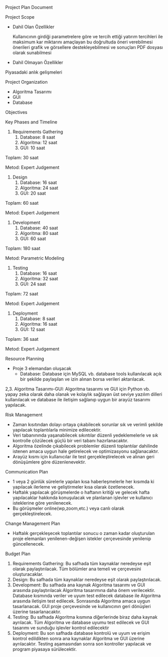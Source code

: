 ﻿Project Plan Document

Project Scope

- Dahil Olan Özellikler

  Kullanıcının girdiği parametrelere göre ve tercih ettiği yatırım tercihleri ile maksimum kar miktarını amaçlayan bu doğrultuda öneri verebilmesi önerileri grafik ve görsellere destekleyebilmesi ve sonuçları PDF dosyası olarak sunabilmesi

- Dahil Olmayan Özellikler

Piyasadaki anlık gelişmeleri 

Project Organization

- Algoritma Tasarımı
- GUI
- Database

Objectives

Key Phases and Timeline

1. Requirements Gathering
   1. Database: 8 saat
   1. Algoritma: 12 saat
   1. GUI: 10 saat

Toplam: 30 saat

Metod: Expert Judgement

1. Design
   1. Database: 16 saat
   1. Algoritma: 24 saat
   1. GUI: 20 saat

Toplam: 60 saat

Metod: Expert Judgement

1. Development
   1. Database: 40 saat
   1. Algoritma: 80 saat
   1. GUI: 60 saat

Toplam: 180 saat

Metod: Parametric Modeling

1. Testing
   1. Database: 16 saat
   1. Algoritma: 32 saat
   1. GUI: 24 saat

Toplam: 72 saat

Metod: Expert Judgement

1. Deployment
   1. Database: 8 saat
   1. Algoritma: 16 saat
   1. GUI: 12 saat

Toplam: 36 saat 

Metod: Expert Judgement

Resource Planning

- Proje 3 elemandan oluşacak
  - Database: Database için MySQL vb. database tools kullanılacak açık bir şekilde paylaşılan ve izin alınan borsa verileri aktarılacak.

2,3. Algoritma Tasarımı-GUI: Algoritma tasarımı ve GUI için Python vb. yapay zeka olarak daha olanak ve kolaylık sağlayan üst seviye yazılım dilleri kullanılacak ve database ile iletişim sağlanıp uygun bir arayüz tasarımı yapılacak.



Risk Management

- Zaman kısıtından dolayı ortaya çıkabilecek sorunlar sık ve verimli şekilde yapılacak toplantılarla minimize edilecektir.
- Veri tabanınında yaşanabilecek sıkıntılar düzenli yedeklemelerle ve sık kontrolle çözülecek güçlü bir veri tabanı hazırlanacaktır.
- Algoritma özelinde çıkabilecek problemler düzenli toplantılar dahilinde istenen amaca uygun hale getirelecek ve optimizasyonu sağlanacaktır.
- Arayüz kısmı için kullanıcılar ile test gerçekleştirelecek ve alınan geri dönüşümlere göre düzenlenevektir.

Communication Plan

- 1 veya 2 günlük sürelerle yapılan kısa haberleşmelerle her kısımda ki yapılacak ilerleme ve geliştirmeler kısa olarak özetlenecek.
- Haftalık yapılacak görüşmelerde o haftanın kritiği ve gelecek hafta yapılacaklar hakkında konuşulacak ve planlanan işlevler ve kullanıcı isteklerine göre yenilenecek.
- Bu görüşmeler online(wp,zoom,etc.) veya canlı olarak gerçekleştirelecek.

Change Management Plan

- Haftalık gerçekleşecek toplantılar sonucu o zaman kadar oluşturulan proje elemanları yenilenen-değişen istekler çerçevesinde yenilenip güncellenecek.

Budget Plan

1. Requirements Gathering: Bu safhada tüm kaynaklar neredeyse eşit olarak paylaştırılacak. Tüm bölümler ana temeli ve çerçevesini oluşturacaklar.
1. Design: Bu safhada tüm kaynaklar neredeyse eşit olarak paylaştırılacak. 
1. Development: Bu safhada ana kaynak Algoritma tasarımı ve GUI arasında paylaştırılacak Algoritma tasarımına daha önem verilecektir. Database kısmında veriler ve uyum test edilecek database ile Algoritma arasında iletişim test edilecek. Sonrasında Algoritma amaca uygun tasarlanacak. GUI proje çerçevesinde ve kullanıcının geri dönüşleri üzerine tasarlanacaktır.
1. Testing: Bu safhada Algoritma kısmına diğerlerinde biraz daha kaynak ayrılacak. Tüm Algoritma ve database uyumu test edilecek ve GUI tasarımı ve sunduğu işlevler kontrol edilecektir
1. Deployment: Bu son safhada database kontrolü ve uyum ve erişim kontrol edildikten sonra ana kaynaklar Algoritma ve GUI üzerine ayrılacaktır. Testing aşamasından sonra son kontroller yapılacak ve program piyasaya sürülecektir.
